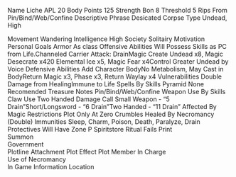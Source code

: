 Name	Liche
APL	20
Body Points	125
Strength Bon	8
Threshold	5
Rips From	Pin/Bind/Web/Confine
Descriptive Phrase	Desicated Corpse
Type	Undead, High
	
Movement	Wandering
Intelligence	High
Society	Solitairy
Motivation	Personal Goals
Armor	As class
Offensive Abilities	Will Possess Skills as PC from Life.Channeled Carrier Attack: DrainMagic Create Undead x8, Magic Desecrate x420 Elemental Ice x5, Magic Fear x4Control Greater Undead by Voice
Defensive Abilities	Add Character BodyNo Metabolism, May Cast in BodyReturn Magic x3, Phase x3, Return Waylay x4
Vulnerabilities	Double Damage from HealingImmune to Life
Spells	By Skills
Pyramid	None
Recomended Treasure	
Notes	Pin/Bind/Web/Confine
Weapon Use	By Skills
Claw Use	Two Handed
Damage Call	Small Weapon - “5 Drain”Short/Longsword - “6 Drain”Two Handed - “11 Drain”
Affected By	Magic
Restrictions	Plot Only
At Zero	Crumbles
Healed By	Necromancy (Double)
Immunities	Sleep, Charm, Poison, Death, Paralyze, Drain
Protectives	Will Have
Zone	P
Spiritstore	Ritual Fails
Print	
Summon	
Government	
Plotline Attachment	
Plot Effect	
Plot Member In Charge	
Use of Necromancy	
In Game Information	
Location	

